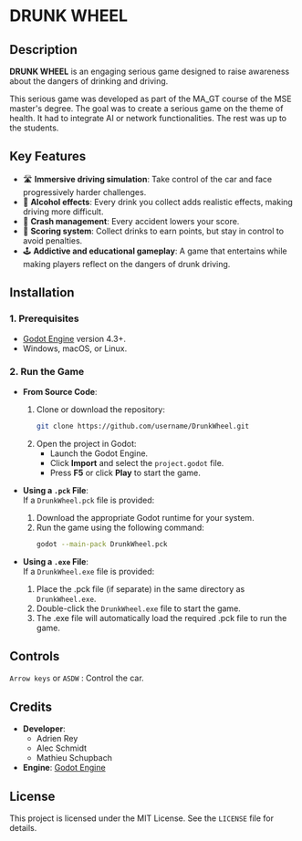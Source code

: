 
# DRUNK WHEEL

## Description
**DRUNK WHEEL** is an engaging serious game designed to raise awareness about the dangers of drinking and driving. 

This serious game was developed as part of the MA_GT course of the MSE master's degree. The goal was to create a serious game on the theme of health. It had to integrate AI or network functionalities. The rest was up to the students.

## Key Features
- 🛣️ **Immersive driving simulation**: Take control of the car and face progressively harder challenges.  
- 🍺 **Alcohol effects**: Every drink you collect adds realistic effects, making driving more difficult.  
- 🚧 **Crash management**: Every accident lowers your score.  
- 🎯 **Scoring system**: Collect drinks to earn points, but stay in control to avoid penalties.  
- 🕹️ **Addictive and educational gameplay**: A game that entertains while making players reflect on the dangers of drunk driving.

## Installation

### 1. Prerequisites
- [Godot Engine](https://godotengine.org/download) version 4.3+.  
- Windows, macOS, or Linux.

### 2. Run the Game
- **From Source Code**:
  1. Clone or download the repository:
     ```bash
     git clone https://github.com/username/DrunkWheel.git
     ```
  2. Open the project in Godot:
     - Launch the Godot Engine.
     - Click **Import** and select the `project.godot` file.
     - Press **F5** or click **Play** to start the game.

- **Using a `.pck` File**:\
  If a `DrunkWheel.pck` file is provided:
    1. Download the appropriate Godot runtime for your system.
    2. Run the game using the following command:
        ```bash
        godot --main-pack DrunkWheel.pck
        ```
- **Using a `.exe` File**:\
  If a `DrunkWheel.exe` file is provided:
    1. Place the .pck file (if separate) in the same directory as `DrunkWheel.exe`.
    2. Double-click the `DrunkWheel.exe` file to start the game.
    3. The .exe file will automatically load the required .pck file to run the game.

## Controls
`Arrow keys` or `ASDW` : Control the car.


## Credits
- **Developer**: 
  - Adrien Rey
  - Alec Schmidt
  - Mathieu Schupbach
- **Engine**: [Godot Engine](https://godotengine.org/)   


## License
This project is licensed under the MIT License. See the `LICENSE` file for details.

